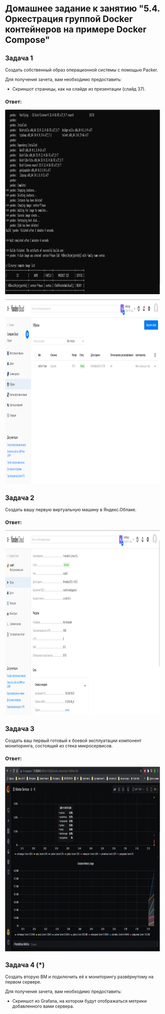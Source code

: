 # Домашнее задание к занятию "5.4. Оркестрация группой Docker контейнеров на примере Docker Compose"

## Задача 1

Создать собственный образ операционной системы с помощью Packer.

Для получения зачета, вам необходимо предоставить:
- Скриншот страницы, как на слайде из презентации (слайд 37).

### Ответ:
<p align="center">
  <img width="1200" height="600" src="./screenshots/terminal_image_packer.png">
</p>
<p align="center">
  <img width="1200" height="600" src="./screenshots/yc_image_packer.png">
</p>

## Задача 2

Создать вашу первую виртуальную машину в Яндекс.Облаке.

### Ответ:

<p align="center">
  <img width="1200" height="600" src="./screenshots/virt_terraform.png">
</p>

## Задача 3

Создать ваш первый готовый к боевой эксплуатации компонент мониторинга, состоящий из стека микросервисов.


### Ответ:
<p align="center">
  <img width="1200" height="600" src="./screenshots/grafana.png">
</p>

## Задача 4 (*)

Создать вторую ВМ и подключить её к мониторингу развёрнутому на первом сервере.

Для получения зачета, вам необходимо предоставить:
- Скриншот из Grafana, на котором будут отображаться метрики добавленного вами сервера.
